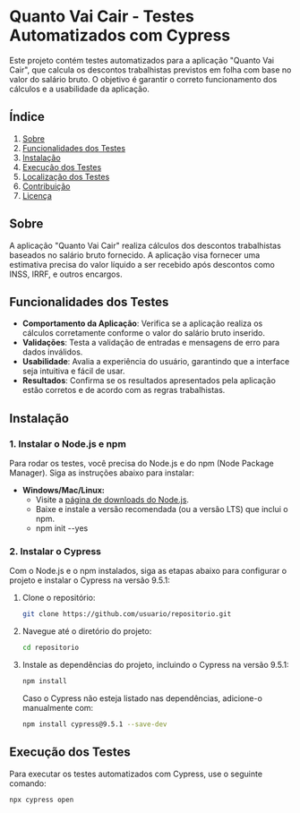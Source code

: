 # Quanto Vai Cair - Testes Automatizados com Cypress

Este projeto contém testes automatizados para a aplicação "Quanto Vai Cair", que calcula os descontos trabalhistas previstos em folha com base no valor do salário bruto. O objetivo é garantir o correto funcionamento dos cálculos e a usabilidade da aplicação.

## Índice

1. [Sobre](#sobre)
2. [Funcionalidades dos Testes](#funcionalidades-dos-testes)
3. [Instalação](#instalacao)
4. [Execução dos Testes](#execucao-dos-testes)
5. [Localização dos Testes](#localizacao-dos-testes)
6. [Contribuição](#contribuicao)
7. [Licença](#licenca)

## Sobre

A aplicação "Quanto Vai Cair" realiza cálculos dos descontos trabalhistas baseados no salário bruto fornecido. A aplicação visa fornecer uma estimativa precisa do valor líquido a ser recebido após descontos como INSS, IRRF, e outros encargos.

## Funcionalidades dos Testes

- **Comportamento da Aplicação**: Verifica se a aplicação realiza os cálculos corretamente conforme o valor do salário bruto inserido.
- **Validações**: Testa a validação de entradas e mensagens de erro para dados inválidos.
- **Usabilidade**: Avalia a experiência do usuário, garantindo que a interface seja intuitiva e fácil de usar.
- **Resultados**: Confirma se os resultados apresentados pela aplicação estão corretos e de acordo com as regras trabalhistas.

## Instalação

### 1. Instalar o Node.js e npm

Para rodar os testes, você precisa do Node.js e do npm (Node Package Manager). Siga as instruções abaixo para instalar:

- **Windows/Mac/Linux:**
  - Visite a [página de downloads do Node.js](https://nodejs.org/).
  - Baixe e instale a versão recomendada (ou a versão LTS) que inclui o npm.
  - npm init --yes

### 2. Instalar o Cypress

Com o Node.js e o npm instalados, siga as etapas abaixo para configurar o projeto e instalar o Cypress na versão 9.5.1:

1. Clone o repositório:
   ```bash
   git clone https://github.com/usuario/repositorio.git
   ```
2. Navegue até o diretório do projeto:
   ```bash
   cd repositorio
   ```
3. Instale as dependências do projeto, incluindo o Cypress na versão 9.5.1:

   ```bash
   npm install
   ```

   Caso o Cypress não esteja listado nas dependências, adicione-o manualmente com:

   ```bash
   npm install cypress@9.5.1 --save-dev
   ```

## Execução dos Testes

Para executar os testes automatizados com Cypress, use o seguinte comando:

```bash
npx cypress open
```
